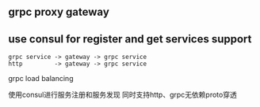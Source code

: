 grpc proxy gateway
------------------
use consul for register and get services
support
-------
````
grpc service -> gateway -> grpc service
http         -> gateway -> grpc service
````

grpc load balancing

使用consul进行服务注册和服务发现
同时支持http、grpc无依赖proto穿透
